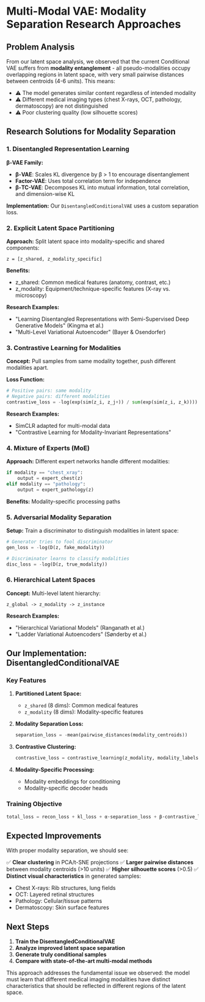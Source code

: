 # Multi-Modal VAE: Modality Separation Research Approaches

## Problem Analysis

From our latent space analysis, we observed that the current Conditional VAE suffers from **modality entanglement** - all pseudo-modalities occupy overlapping regions in latent space, with very small pairwise distances between centroids (4-6 units). This means:

- ⚠️ The model generates similar content regardless of intended modality
- ⚠️ Different medical imaging types (chest X-rays, OCT, pathology, dermatoscopy) are not distinguished
- ⚠️ Poor clustering quality (low silhouette scores)

## Research Solutions for Modality Separation

### 1. **Disentangled Representation Learning**

**β-VAE Family:**

- **β-VAE**: Scales KL divergence by β > 1 to encourage disentanglement
- **Factor-VAE**: Uses total correlation term for independence
- **β-TC-VAE**: Decomposes KL into mutual information, total correlation, and dimension-wise KL

**Implementation:** Our `DisentangledConditionalVAE` uses a custom separation loss.

### 2. **Explicit Latent Space Partitioning**

**Approach:** Split latent space into modality-specific and shared components:

```
z = [z_shared, z_modality_specific]
```

**Benefits:**

- z_shared: Common medical features (anatomy, contrast, etc.)
- z_modality: Equipment/technique-specific features (X-ray vs. microscopy)

**Research Examples:**

- "Learning Disentangled Representations with Semi-Supervised Deep Generative Models" (Kingma et al.)
- "Multi-Level Variational Autoencoder" (Bayer & Osendorfer)

### 3. **Contrastive Learning for Modalities**

**Concept:** Pull samples from same modality together, push different modalities apart.

**Loss Function:**

```python
# Positive pairs: same modality
# Negative pairs: different modalities
contrastive_loss = -log(exp(sim(z_i, z_j+)) / sum(exp(sim(z_i, z_k))))
```

**Research Examples:**

- SimCLR adapted for multi-modal data
- "Contrastive Learning for Modality-Invariant Representations"

### 4. **Mixture of Experts (MoE)**

**Approach:** Different expert networks handle different modalities:

```python
if modality == "chest_xray":
    output = expert_chest(z)
elif modality == "pathology":
    output = expert_pathology(z)
```

**Benefits:** Modality-specific processing paths

### 5. **Adversarial Modality Separation**

**Setup:** Train a discriminator to distinguish modalities in latent space:

```python
# Generator tries to fool discriminator
gen_loss = -log(D(z, fake_modality))

# Discriminator learns to classify modalities
disc_loss = -log(D(z, true_modality))
```

### 6. **Hierarchical Latent Spaces**

**Concept:** Multi-level latent hierarchy:

```
z_global -> z_modality -> z_instance
```

**Research Examples:**

- "Hierarchical Variational Models" (Ranganath et al.)
- "Ladder Variational Autoencoders" (Sønderby et al.)

## Our Implementation: DisentangledConditionalVAE

### Key Features

1. **Partitioned Latent Space:**
   - `z_shared` (8 dims): Common medical features
   - `z_modality` (8 dims): Modality-specific features

2. **Modality Separation Loss:**

   ```python
   separation_loss = -mean(pairwise_distances(modality_centroids))
   ```

3. **Contrastive Clustering:**

   ```python
   contrastive_loss = contrastive_learning(z_modality, modality_labels)
   ```

4. **Modality-Specific Processing:**
   - Modality embeddings for conditioning
   - Modality-specific decoder heads

### Training Objective

```python
total_loss = recon_loss + kl_loss + α·separation_loss + β·contrastive_loss
```

## Expected Improvements

With proper modality separation, we should see:

✅ **Clear clustering** in PCA/t-SNE projections
✅ **Larger pairwise distances** between modality centroids (>10 units)
✅ **Higher silhouette scores** (>0.5)
✅ **Distinct visual characteristics** in generated samples:

- Chest X-rays: Rib structures, lung fields
- OCT: Layered retinal structures
- Pathology: Cellular/tissue patterns
- Dermatoscopy: Skin surface features

## Next Steps

1. **Train the DisentangledConditionalVAE**
2. **Analyze improved latent space separation**
3. **Generate truly conditional samples**
4. **Compare with state-of-the-art multi-modal methods**

This approach addresses the fundamental issue we observed: the model must learn that different medical imaging modalities have distinct characteristics that should be reflected in different regions of the latent space.
